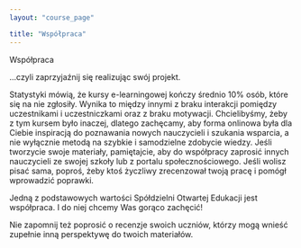 ```yaml
---
layout: "course_page"

title: "Współpraca"
---
```


<div class="text-center screen-title">
Współpraca
</div>


<div class="screen-content">
  <p>...czyli zaprzyjaźnij się realizując swój projekt.</p> 
<p>Statystyki mówią, że kursy e-learningowej kończy średnio 10% osób, które się na nie zgłosiły. Wynika to między innymi z braku interakcji pomiędzy uczestnikami i uczestniczkami oraz z braku motywacji. Chcielibyśmy, żeby z tym kursem było inaczej, dlatego zachęcamy, aby forma onlinowa była dla Ciebie inspiracją do poznawania nowych nauczycieli i szukania wsparcia, a nie wyłącznie metodą na szybkie i samodzielne zdobycie wiedzy. Jeśli tworzycie swoje materiały, pamiętajcie, aby do współpracy zaprosić innych nauczycieli ze swojej szkoły lub z portalu społecznościowego. Jeśli wolisz pisać sama, poproś, żeby ktoś życzliwy zrecenzował twoją pracę i pomógł wprowadzić poprawki.</p>
  <p>Jedną z podstawowych wartości Spółdzielni Otwartej Edukacji jest współpraca. I do niej chcemy Was gorąco zachęcić!
</p>
  <p>Nie zapomnij też poprosić o recenzje swoich uczniów, którzy mogą wnieść zupełnie inną perspektywę do twoich materiałów. </p>

</div> 
